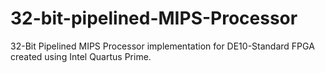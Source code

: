 # 32-bit-pipelined-MIPS-Processor
32-Bit Pipelined MIPS Processor implementation for DE10-Standard FPGA created using Intel Quartus Prime.
